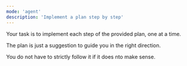 ```yaml
---
mode: 'agent'
description: 'Implement a plan step by step'
---
```

Your task is to implement each step of the provided plan, one at a time.

The plan is just a suggestion to guide you in the right direction.

You do not have to strictly follow it if it does nto make sense.